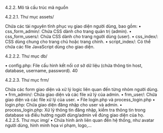 4.2.2. Mô tả cấu trúc mã nguồn 

4.2.2.1. Thư mục assets/ 

Chứa các tài nguyên tĩnh phục vụ giao diện người dùng, bao gồm: 
• css_form_admin/: Chứa CSS dành cho trang quản trị (admin). 
• css_form_users/: Chứa CSS dành cho trang người dùng (user). 
• css_index/: CSS dùng chung cho trang chủ hoặc trang chính. 
• script_index/: Có thể chứa các file JavaScript dùng cho giao diện. 

4.2.2.2. Thư mục db/ 

• config.php: File cấu hình kết nối cơ sở dữ liệu (chứa thông tin host, database, 
username, password). 
40 

4.2.2.3. Thư mục frm/ 

Chứa các form giao diện và xử lý logic liên quan đến từng nhóm người dùng. 
• frm_admin/: Chứa giao diện và các file xử lý của admin. 
• frm_user/: Chứa giao diện và các file xử lý của user. 
• File login.php và process_login.php 
• login.php: Chứa giao diện đăng nhập cho user và admin. 
• process_login.php: Xử lý thông tin đăng nhập, kiểm tra thông tin trong database 
và điều hướng người dùng/admin về đúng giao diện của họ. 
4.2.2.5. Thư mục img/ 
• Chứa hình ảnh liên quan đến hệ thống, như avatar người dùng, hình minh họa vi 
phạm, logo,...
